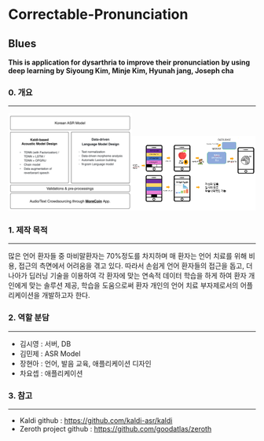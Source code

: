# Correctable-Pronunciation
## Blues

__This is application for dysarthria to improve their pronunciation by using deep learning
by Siyoung Kim, Minje Kim, Hyunah jang, Joseph cha__

### 0. 개요
------------------------------
<img src="/images/Zeroth.png" width="50%"><img src="/images/AppDesign.png" width="50%">


### 1. 제작 목적
------------------------------
많은 언어 환자들 중 마비말환자는 70%정도를 차지하며
매 환자는 언어 치료를 위해 비용, 접근의 측면에서 어려움을 겪고 있다.
따라서 손쉽게 언어 환자들의 접근을 돕고, 더 나아가 딥러닝 기술을 이용하여 각 환자에 맞는 연속적 데이터 학습을 하게 하여
환자 개인에게 맞는 솔루션 제공, 학습을 도움으로써 환자 개인의 언어 치료 부자제로서의 어플리케이션을 개발하고자 한다.

### 2. 역할 분담
------------------------------
 * 김시영 : 서버, DB 
 * 김민제 : ASR Model
 * 장현아 : 언어, 발음 교육, 애플리케이션 디자인
 * 차요셉 : 애플리케이션

### 3. 참고
------------------------------
 * Kaldi github : https://github.com/kaldi-asr/kaldi
 * Zeroth project github : https://github.com/goodatlas/zeroth
